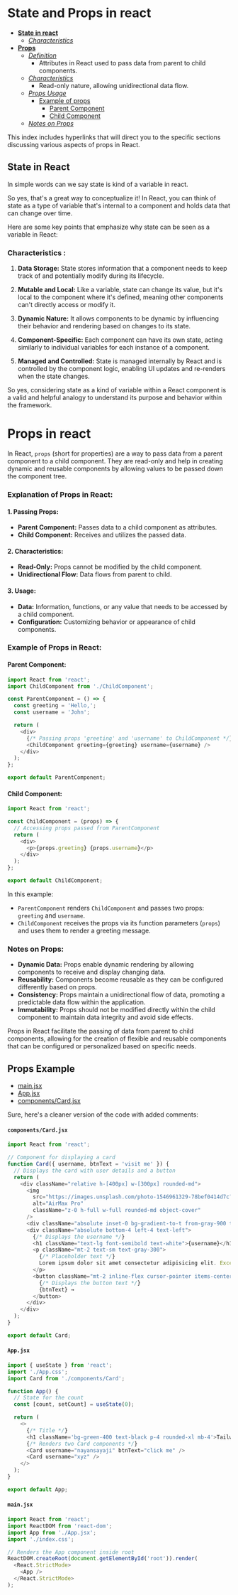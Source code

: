 # State and Props in react

- **[State in react](#state-in-react)**
    - *[Characteristics](#characteristics)*
- **[Props](#props)**
    - *[Definition](#props-in-react)*
        - Attributes in React used to pass data from parent to child components.
    - *[Characteristics](#2-characteristics)*
        - Read-only nature, allowing unidirectional data flow.
    - *[Props Usage](#3-usage)*
        - [Example of props](#example-of-props-in-react)
            - [Parent Component](#parent-component)
            - [Child Component](#child-component)
    - *[Notes on Props](#Notes-on-Props)*
       
    

This index includes hyperlinks that will direct you to the specific sections discussing various aspects of props in React.

## State in React
In simple words can we say state is kind of a variable in react.

So yes, that's a great way to conceptualize it! In React, you can think of state as a type of variable that's internal to a component and holds data that can change over time. 

Here are some key points that emphasize why state can be seen as a variable in React:
### Characteristics :

1. **Data Storage:** State stores information that a component needs to keep track of and potentially modify during its lifecycle.

2. **Mutable and Local:** Like a variable, state can change its value, but it's local to the component where it's defined, meaning other components can't directly access or modify it.

3. **Dynamic Nature:** It allows components to be dynamic by influencing their behavior and rendering based on changes to its state.

4. **Component-Specific:** Each component can have its own state, acting similarly to individual variables for each instance of a component.

5. **Managed and Controlled:** State is managed internally by React and is controlled by the component logic, enabling UI updates and re-renders when the state changes.

So yes, considering state as a kind of variable within a React component is a valid and helpful analogy to understand its purpose and behavior within the framework.


# Props in react
In React, `props` (short for properties) are a way to pass data from a parent component to a child component. They are read-only and help in creating dynamic and reusable components by allowing values to be passed down the component tree.

### Explanation of Props in React:

#### 1. **Passing Props:**
   - **Parent Component:** Passes data to a child component as attributes.
   - **Child Component:** Receives and utilizes the passed data.

#### 2. **Characteristics:**
   - **Read-Only:** Props cannot be modified by the child component.
   - **Unidirectional Flow:** Data flows from parent to child.

#### 3. **Usage:**
   - **Data:** Information, functions, or any value that needs to be accessed by a child component.
   - **Configuration:** Customizing behavior or appearance of child components.

### Example of Props in React:

#### **Parent Component:**
```javascript
import React from 'react';
import ChildComponent from './ChildComponent';

const ParentComponent = () => {
  const greeting = 'Hello,';
  const username = 'John';

  return (
    <div>
      {/* Passing props 'greeting' and 'username' to ChildComponent */}
      <ChildComponent greeting={greeting} username={username} />
    </div>
  );
};

export default ParentComponent;
```

#### **Child Component:**
```javascript
import React from 'react';

const ChildComponent = (props) => {
  // Accessing props passed from ParentComponent
  return (
    <div>
      <p>{props.greeting} {props.username}</p>
    </div>
  );
};

export default ChildComponent;
```

In this example:

- `ParentComponent` renders `ChildComponent` and passes two props: `greeting` and `username`.
- `ChildComponent` receives the props via its function parameters (`props`) and uses them to render a greeting message.

### Notes on Props:

- **Dynamic Data:** Props enable dynamic rendering by allowing components to receive and display changing data.
- **Reusability:** Components become reusable as they can be configured differently based on props.
- **Consistency:** Props maintain a unidirectional flow of data, promoting a predictable data flow within the application.
- **Immutability:** Props should not be modified directly within the child component to maintain data integrity and avoid side effects.

Props in React facilitate the passing of data from parent to child components, allowing for the creation of flexible and reusable components that can be configured or personalized based on specific needs.


## Props Example 

- [main.jsx](#mainjsx)
- [App.jsx](#appjsx)
- [components/Card.jsx](#componentscardjsx)

Sure, here's a cleaner version of the code with added comments:

#### `components/Card.jsx`
```javascript
import React from 'react';

// Component for displaying a card
function Card({ username, btnText = 'visit me' }) {
  // Displays the card with user details and a button
  return (
    <div className="relative h-[400px] w-[300px] rounded-md">
      <img
        src="https://images.unsplash.com/photo-1546961329-78bef0414d7c?ixlib=rb-4.0.3&amp;ixid=MnwxMjA3fDB8MHxzZWFyY2h8MTB8fHVzZXJ8ZW58MHx8MHx8&amp;auto=format&amp;fit=crop&amp;w=800&amp;q=60"
        alt="AirMax Pro"
        className="z-0 h-full w-full rounded-md object-cover"
      />
      <div className="absolute inset-0 bg-gradient-to-t from-gray-900 to-transparent"></div>
      <div className="absolute bottom-4 left-4 text-left">
        {/* Displays the username */}
        <h1 className="text-lg font-semibold text-white">{username}</h1>
        <p className="mt-2 text-sm text-gray-300">
          {/* Placeholder text */}
          Lorem ipsum dolor sit amet consectetur adipisicing elit. Excepturi, debitis?
        </p>
        <button className="mt-2 inline-flex cursor-pointer items-center text-sm font-semibold text-white">
          {/* Displays the button text */}
          {btnText} →
        </button>
      </div>
    </div>
  );
}

export default Card;
```

#### `App.jsx`
```javascript
import { useState } from 'react';
import './App.css';
import Card from './components/Card';

function App() {
  // State for the count
  const [count, setCount] = useState(0);

  return (
    <>
      {/* Title */}
      <h1 className='bg-green-400 text-black p-4 rounded-xl mb-4'>Tailwind test</h1>
      {/* Renders two Card components */}
      <Card username="nayansayaji" btnText="click me" />
      <Card username="xyz" />
    </>
  );
}

export default App;
```

#### `main.jsx`
```javascript
import React from 'react';
import ReactDOM from 'react-dom';
import App from './App.jsx';
import './index.css';

// Renders the App component inside root
ReactDOM.createRoot(document.getElementById('root')).render(
  <React.StrictMode>
    <App />
  </React.StrictMode>
);
```

